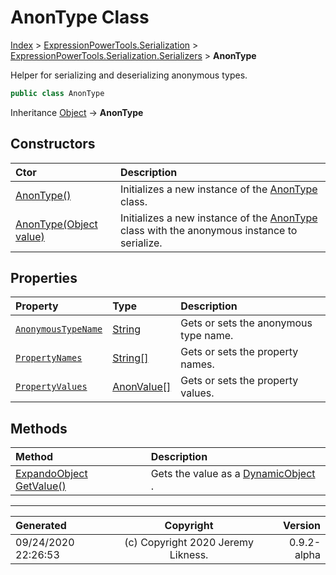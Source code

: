 ﻿# AnonType Class

[Index](../index.md) > [ExpressionPowerTools.Serialization](ExpressionPowerTools.Serialization.a.md) > [ExpressionPowerTools.Serialization.Serializers](ExpressionPowerTools.Serialization.Serializers.n.md) > **AnonType**

Helper for serializing and deserializing anonymous types.

```csharp
public class AnonType
```

Inheritance [Object](https://docs.microsoft.com/dotnet/api/system.object) → **AnonType**

## Constructors

| Ctor | Description |
| :-- | :-- |
| [AnonType()](ExpressionPowerTools.Serialization.Serializers.AnonType.ctor.md#anontype) | Initializes a new instance of the [AnonType](ExpressionPowerTools.Serialization.Serializers.AnonType.cs.md) class. |
| [AnonType(Object value)](ExpressionPowerTools.Serialization.Serializers.AnonType.ctor.md#anontypeobject-value) | Initializes a new instance of the [AnonType](ExpressionPowerTools.Serialization.Serializers.AnonType.cs.md) class with the            anonymous instance to serialize. |
## Properties

| Property | Type | Description |
| :-- | :-- | :-- |
| [`AnonymousTypeName`](ExpressionPowerTools.Serialization.Serializers.AnonType.AnonymousTypeName.prop.md) | [String](https://docs.microsoft.com/dotnet/api/system.string) | Gets or sets the anonymous type name. |
| [`PropertyNames`](ExpressionPowerTools.Serialization.Serializers.AnonType.PropertyNames.prop.md) | [String[]](https://docs.microsoft.com/dotnet/api/system.string) | Gets or sets the property names. |
| [`PropertyValues`](ExpressionPowerTools.Serialization.Serializers.AnonType.PropertyValues.prop.md) | [AnonValue[]](ExpressionPowerTools.Serialization.Serializers.AnonValue.cs.md) | Gets or sets the property values. |

## Methods

| Method | Description |
| :-- | :-- |
| [ExpandoObject GetValue()](ExpressionPowerTools.Serialization.Serializers.AnonType.GetValue.m.md) | Gets the value as a [DynamicObject](https://docs.microsoft.com/dotnet/api/system.dynamic.dynamicobject) . |

---

| Generated | Copyright | Version |
| :-- | :-: | --: |
| 09/24/2020 22:26:53 | (c) Copyright 2020 Jeremy Likness. | 0.9.2-alpha |
